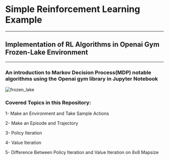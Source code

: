 # Simple Reinforcement Learning Example
***
## Implementation of RL Algorithms in Openai Gym Frozen-Lake Environment
***
### An introduction to  Markov Decision Process(MDP) notable algorithms using the Openai gym library in Jupyter Notebook 

![frozen_lake](https://github.com/ariankhanjani/Frozen-Lake-Openai-Gym/assets/89731483/4cc8850a-81c2-4132-87d8-401e2663e52c)

### Covered Topics in this Repository:

1- Make an Environment and Take Sample Actions

2- Make an Episode and Trajectory

3- Policy Iteration

4- Value Iteration

5- Difference Between Policy Iteration and Value Iteration on 8x8 Mapsize
